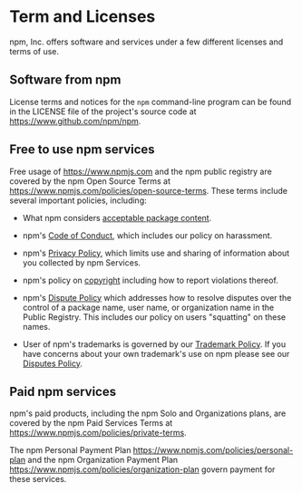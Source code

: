 # Term and Licenses

npm, Inc. offers software and services under a few different licenses
and terms of use.

## Software from npm

License terms and notices for the `npm` command-line program can
be found in the LICENSE file of the project's source code at
<https://www.github.com/npm/npm>.

## Free to use npm services

Free usage of <https://www.npmjs.com> and the npm public registry
are covered by the npm Open Source Terms at <https://www.npmjs.com/policies/open-source-terms>.
These terms include several important policies, including:

* What npm considers [acceptable package content](https://www.npmjs.com/policies/open-source-terms#acceptable-use).

* npm's [Code of Conduct](https://www.npmjs.com/policies/conduct), which includes our policy on harassment.

* npm's [Privacy Policy](https://www.npmjs.com/policies/privacy), which limits use and sharing of information
about you collected by npm Services.

* npm's policy on [copyright](https://www.npmjs.com/policies/dmca) including how to report violations thereof.

* npm's [Dispute Policy](https://www.npmjs.com/policies/disputes) which addresses how to resolve disputes
over the control of a package name, user name, or organization name in the Public Registry. This includes
our policy on users "squatting" on these names.

* User of npm's trademarks is governed by our [Trademark Policy](https://www.npmjs.com/policies/trademark). If you
have concerns about your own trademark's use on npm please see our [Disputes Policy](https://www.npmjs.com/policies/disputes#trademarks).

## Paid npm services

npm's paid products, including the npm Solo and Organizations plans, are
covered by the npm Paid Services Terms at <https://www.npmjs.com/policies/private-terms>.

The npm Personal Payment Plan
<https://www.npmjs.com/policies/personal-plan>
and the npm Organization Payment Plan
<https://www.npmjs.com/policies/organization-plan>
govern payment for these services.
